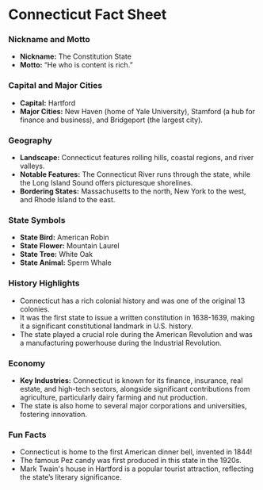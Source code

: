 # Connecticut Fact Sheet

### Nickname and Motto
- **Nickname:** The Constitution State  
- **Motto:** “He who is content is rich.”

### Capital and Major Cities
- **Capital:** Hartford  
- **Major Cities:** New Haven (home of Yale University), Stamford (a hub for finance and business), and Bridgeport (the largest city).

### Geography
- **Landscape:** Connecticut features rolling hills, coastal regions, and river valleys.  
- **Notable Features:** The Connecticut River runs through the state, while the Long Island Sound offers picturesque shorelines.  
- **Bordering States:** Massachusetts to the north, New York to the west, and Rhode Island to the east.

### State Symbols
- **State Bird:** American Robin  
- **State Flower:** Mountain Laurel  
- **State Tree:** White Oak  
- **State Animal:** Sperm Whale

### History Highlights
- Connecticut has a rich colonial history and was one of the original 13 colonies.  
- It was the first state to issue a written constitution in 1638-1639, making it a significant constitutional landmark in U.S. history.  
- The state played a crucial role during the American Revolution and was a manufacturing powerhouse during the Industrial Revolution.

### Economy
- **Key Industries:** Connecticut is known for its finance, insurance, real estate, and high-tech sectors, alongside significant contributions from agriculture, particularly dairy farming and nut production.  
- The state is also home to several major corporations and universities, fostering innovation.

### Fun Facts
- Connecticut is home to the first American dinner bell, invented in 1844!  
- The famous Pez candy was first produced in this state in the 1920s.  
- Mark Twain's house in Hartford is a popular tourist attraction, reflecting the state’s literary significance.